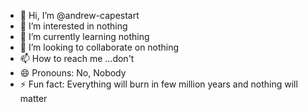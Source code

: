 - 👋 Hi, I’m @andrew-capestart
- 👀 I’m interested in nothing
- 🌱 I’m currently learning nothing
- 💞️ I’m looking to collaborate on nothing
- 📫 How to reach me ...don't
- 😄 Pronouns: No, Nobody
- ⚡ Fun fact: Everything will burn in few million years and nothing will matter

<!---
andrew-capestart/andrew-capestart is a ✨ special ✨ repository because its `README.md` (this file) appears on your GitHub profile.
You can click the Preview link to take a look at your changes.
--->
